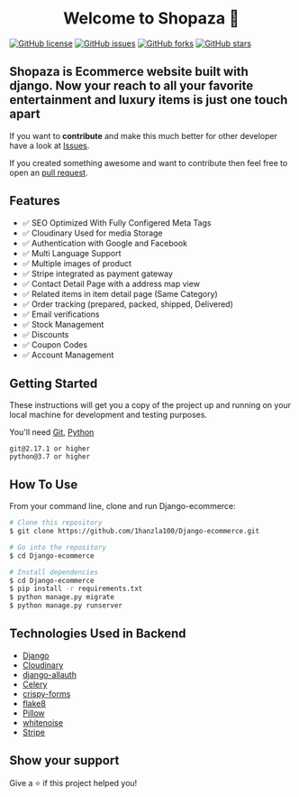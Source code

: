 <h1 align="center">Welcome to Shopaza 👋</h1>
<a href="https://github.com/1hanzla100/Django-ecommerce/blob/master/License.txt"><img alt="GitHub license" src="https://img.shields.io/github/license/1hanzla100/Django-ecommerce"></a>
<a href="https://github.com/1hanzla100/Django-ecommerce/issues"><img alt="GitHub issues" src="https://img.shields.io/github/issues/1hanzla100/Django-ecommerce"></a>
<a href="https://github.com/1hanzla100/Django-ecommerce/network"><img alt="GitHub forks" src="https://img.shields.io/github/forks/1hanzla100/Django-ecommerce"></a> <a href="https://github.com/1hanzla100/Django-ecommerce/stargazers"><img alt="GitHub stars" src="https://img.shields.io/github/stars/1hanzla100/Django-ecommerce"></a>

## Shopaza is Ecommerce website built with django. Now your reach to all your favorite entertainment and luxury items is just one touch apart

If you want to **contribute** and make this much better for other developer have a look at [Issues](https://github.com/1hanzla100/Django-ecommerce/issues).

If you created something awesome and want to contribute then feel free to open an [pull request](https://github.com/1hanzla100/Django-ecommerce/pulls).


## Features


-   ✅ SEO Optimized With Fully Configered Meta Tags
-   ✅ Cloudinary Used for media Storage
-   ✅ Authentication with Google and Facebook
-   ✅ Multi Language Support
-   ✅ Multiple images of product
-   ✅ Stripe integrated as payment gateway
-   ✅ Contact Detail Page with a address map view
-   ✅ Related items in item detail page (Same Category)
-   ✅ Order tracking (prepared, packed, shipped, Delivered)
-   ✅ Email verifications
-   ✅ Stock Management
-   ✅ Discounts
-   ✅ Coupon Codes
-   ✅ Account Management

## Getting Started

These instructions will get you a copy of the project up and running on your local machine for development and testing purposes.

You'll need [Git](https://git-scm.com), [Python](https://www.python.org/downloads/) 
<br>

```
git@2.17.1 or higher
python@3.7 or higher
```

## How To Use

From your command line, clone and run Django-ecommerce:

```bash
# Clone this repository
$ git clone https://github.com/1hanzla100/Django-ecommerce.git

# Go into the repository
$ cd Django-ecommerce

# Install dependencies
$ cd Django-ecommerce
$ pip install -r requirements.txt
$ python manage.py migrate
$ python manage.py runserver
```
## Technologies Used in Backend
-   [Django](https://www.djangoproject.com/)
-   [Cloudinary](https://cloudinary.com/)
-   [django-allauth](https://django-allauth.readthedocs.io/en/latest/installation.html)
-   [Celery](https://docs.celeryq.dev/en/stable/getting-started/introduction.html)
-   [crispy-forms](https://django-crispy-forms.readthedocs.io/)
-   [flake8](https://flake8.pycqa.org/)
-   [Pillow](https://pypi.org/project/Pillow/)
-   [whitenoise](http://whitenoise.evans.io/)
-   [Stripe](https://stripe.com/)

## Show your support

Give a ⭐️ if this project helped you!
